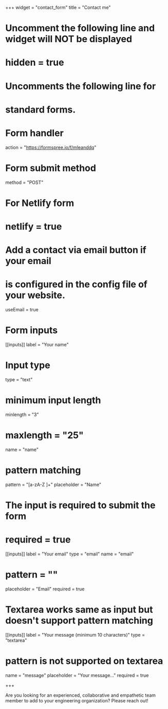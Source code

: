 +++
widget = "contact_form"
title = "Contact me"

# Uncomment the following line and widget will NOT be displayed
# hidden = true

# Uncomments the following line for
# standard forms.
#
# Form handler
action = "https://formspree.io/f/mleanddq"
# Form submit method
method = "POST"

# For Netlify form
#
# netlify = true

# Add a contact via email button if your email
# is configured in the config file of your website.
useEmail = true

# Form inputs
[[inputs]]
label = "Your name"
# Input type
type = "text"
# minimum input length
minlength = "3"
# maxlength = "25"
name = "name"
# pattern matching
pattern = "[a-zA-Z ]+"
placeholder = "Name"
# The input is required to submit the form
# required = true

[[inputs]]
label = "Your email"
type = "email"
name = "email"
# pattern = ""
placeholder = "Email"
required = true

# Textarea works same as input but doesn't support pattern matching
[[inputs]]
label = "Your message (minimum 10 characters)"
type = "textarea"
# pattern is not supported on textarea
name = "message"
placeholder = "Your message..."
required = true

+++

Are you looking for an experienced, collaborative and empathetic team member to add to your engineering organization? Please reach out!
